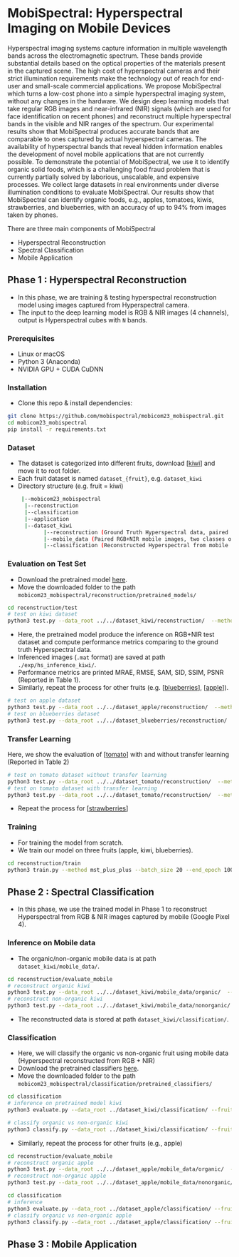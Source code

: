 # MobiSpectral: Hyperspectral Imaging on Mobile Devices
Hyperspectral imaging systems capture information in multiple wavelength bands across the electromagnetic spectrum. These bands provide substantial details based on the optical properties of the materials present in the captured scene. The high cost of hyperspectral cameras and their strict illumination requirements make the technology out of reach for end-user and small-scale commercial applications. We propose MobiSpectral which turns a low-cost phone into a simple hyperspectral imaging system, without any changes in the hardware. We design deep learning models that take regular RGB images and near-infrared (NIR) signals (which are used for face identification on recent phones) and reconstruct multiple hyperspectral bands in the visible and NIR ranges of the spectrum. Our experimental results show that MobiSpectral produces accurate bands that are comparable to ones captured by actual hyperspectral cameras. The availability of hyperspectral bands that reveal hidden information enables the development of novel mobile applications that are not currently possible. To demonstrate the potential of MobiSpectral, we use it to identify organic solid foods, which is a challenging food fraud problem that is currently partially solved by laborious, unscalable, and expensive processes. We collect large datasets in real environments under diverse illumination conditions to evaluate MobiSpectral. Our results show that MobiSpectral can identify organic foods, e.g., apples, tomatoes, kiwis, strawberries, and blueberries, with an accuracy of up to 94% from images taken by phones.

There are three main components of MobiSpectral
- Hyperspectral Reconstruction
- Spectral Classification
- Mobile Application

## Phase 1 : Hyperspectral Reconstruction
- In this phase, we are training & testing hyperspectral reconstruction model using images captured from Hyperspectral camera.
- The input to the deep learning model is RGB & NIR images (4 channels), output is Hyperspectral cubes with ```N``` bands.
  
### Prerequisites
- Linux or macOS
- Python 3 (Anaconda)
- NVIDIA GPU + CUDA CuDNN

### Installation
- Clone this repo & install dependencies:
```bash
git clone https://github.com/mobispectral/mobicom23_mobispectral.git
cd mobicom23_mobispectral
pip install -r requirements.txt
```
### Dataset
- The dataset is categorized into different fruits, download [[kiwi](https://drive.google.com/file/d/16B9Jnwgo9Xev4db3ROqvL8_64vAr3l-H/view?usp=sharing)] and move it to root folder.
- Each fruit dataset is named ``dataset_{fruit}``, e.g. ``dataset_kiwi``
- Directory structure (e.g. fruit = kiwi)
  ```bash
   |--mobicom23_mobispectral
    |--reconstruction
    |--classification
    |--application 
    |--dataset_kiwi
          |--reconstruction (Ground Truth Hyperspectral data, paired to RGB+NIR)
          |--mobile_data (Paired RGB+NIR mobile images, two classes organic/non-organic)
          |--classification (Reconstructed Hyperspectral from mobile images) 
  ```
### Evaluation on Test Set
- Download the pretrained model [here](https://drive.google.com/file/d/17RGFLNClfeqXwU-uVHdVnYEivxbQ6HrT/view?usp=sharing).
- Move the downloaded folder to the path ```mobicom23_mobispectral/reconstruction/pretrained_models/```
```bash
cd reconstruction/test
# test on kiwi dataset 
python3 test.py --data_root ../../dataset_kiwi/reconstruction/  --method mst_plus_plus --pretrained_model_path ../pretrained_models/mst_apple_kiwi_blue_68ch.pth --outf ./exp/hs_inference_kiwi/  --gpu_id 0
```
- Here, the pretrained model produce the inference on RGB+NIR test dataset and compute performance metrics comparing to the ground truth Hyperspectral data.
- Inferenced images (```.mat``` format) are saved at path ```./exp/hs_inference_kiwi/```.
- Performance metrics are printed MRAE, RMSE, SAM, SID, SSIM, PSNR (Reported in Table 1).
- Similarly, repeat the process for other fruits (e.g. [[blueberries](https://drive.google.com/file/d/1jYHs0Q9rnsx58IaHoR0wSvS4Ep0l7IUO/view?usp=sharing)], [[apple]()]).
```bash
# test on apple dataset 
python3 test.py --data_root ../../dataset_apple/reconstruction/  --method mst_plus_plus --pretrained_model_path ../pretrained_models/mst_apple_kiwi_blue_68ch.pth --outf ./exp/hs_inference_apple/  --gpu_id 0
# test on blueberries dataset 
python3 test.py --data_root ../../dataset_blueberries/reconstruction/  --method mst_plus_plus --pretrained_model_path ../pretrained_models/mst_apple_kiwi_blue_68ch.pth --outf ./exp/hs_inference_blueberries/  --gpu_id 0
```
### Transfer Learning 
Here, we show the evaluation of [[tomato](https://drive.google.com/file/d/1WbQpNG6GFtvjijb9g27n8QE_yDip8tGH/view?usp=sharing)] with and without transfer learning (Reported in Table 2)
```bash
# test on tomato dataset without transfer learning
python3 test.py --data_root ../../dataset_tomato/reconstruction/  --method mst_plus_plus --pretrained_model_path ../pretrained_models/mst_apple_kiwi_blue_68ch.pth --outf ./exp/hs_inference_tomato/  --gpu_id 0
# test on tomato dataset with transfer learning
python3 test.py --data_root ../../dataset_tomato/reconstruction/  --method mst_plus_plus --pretrained_model_path ../pretrained_models/mst_tomato_transfer_68ch.pth --outf ./exp/hs_inference_tomato/  --gpu_id 0
```
- Repeat the process for [[strawberries](https://drive.google.com/file/d/1taaiWVIwjy8PtiuxdxNvr2CTWkuhv_Q4/view?usp=sharing)]
### Training
- For training the model from scratch.
- We train our model on three fruits (apple, kiwi, blueberries).
```bash
cd reconstruction/train
python3 train.py --method mst_plus_plus --batch_size 20 --end_epoch 100 --init_lr 4e-4 --outf ./exp/mst_apple_kiwi_blue/ --data_root1 ../../dataset_apple/reconstruction/ --data_root2 ../../dataset_kiwi/reconstruction/ --data_root3 ../../dataset_blueberries/reconstruction/ --patch_size 64 --stride 64 --gpu_id 0
```

## Phase 2 : Spectral Classification
- In this phase, we use the trained model in Phase 1 to reconstruct Hyperspectral from RGB & NIR images captured by mobile (Google Pixel 4).

### Inference on Mobile data
- The organic/non-organic mobile data is at path ```dataset_kiwi/mobile_data/```.
```bash
cd reconstruction/evaluate_mobile
# reconstruct organic kiwi
python3 test.py --data_root ../../dataset_kiwi/mobile_data/organic/  --method mst_plus_plus --pretrained_model_path ../pretrained_models/mst_apple_kiwi_blue_68ch.pth --outf ../../dataset_kiwi/classification/working_organic/  --gpu_id 0
# reconstruct non-organic kiwi
python3 test.py --data_root ../../dataset_kiwi/mobile_data/nonorganic/  --method mst_plus_plus --pretrained_model_path ../pretrained_models/mst_apple_kiwi_blue_68ch.pth --outf ../../dataset_kiwi/classification/working_nonorganic/  --gpu_id 0
```
- The reconstructed data is stored at path  ```dataset_kiwi/classification/```.

### Classification
- Here, we will classify the organic vs non-organic fruit using mobile data (Hyperspectral reconstructed from RGB + NIR)
- Download the pretrained classifiers [here](https://drive.google.com/file/d/1MapCPrTQaRPANhF5x5Jsxs0pU9gb9YFh/view?usp=sharing).
- Move the downloaded folder to the path ```mobicom23_mobispectral/classification/pretrained_classifiers/```
```bash
cd classification
# inference on pretrained model kiwi
python3 evaluate.py --data_root ../dataset_kiwi/classification/ --fruit kiwi --pretrained_classifier ./pretrained_classifiers/MLP_kiwi.pkl

# classify organic vs non-organic kiwi
python3 classify.py --data_root ../dataset_kiwi/classification/ --fruit kiwi
```

- Similarly, repeat the process for other fruits (e.g., apple)
```bash
cd reconstruction/evaluate_mobile
# reconstruct organic apple
python3 test.py --data_root ../../dataset_apple/mobile_data/organic/  --method mst_plus_plus --pretrained_model_path ../pretrained_models/mst_apple_kiwi_blue_68ch.pth --outf ../../dataset_apple/classification/working_organic/  --gpu_id 0
# reconstruct non-organic apple
python3 test.py --data_root ../../dataset_apple/mobile_data/nonorganic/  --method mst_plus_plus --pretrained_model_path ../pretrained_models/mst_apple_kiwi_blue_68ch.pth --outf ../../dataset_apple/classification/working_nonorganic/  --gpu_id 0
```
```bash
cd classification
# inference
python3 evaluate.py --data_root ../dataset_apple/classification/ --fruit apple --pretrained_classifier ./pretrained_classifiers/MLP_apple.pkl
# classify organic vs non-organic apple
python3 classify.py --data_root ../dataset_apple/classification/ --fruit apple
```
## Phase 3 : Mobile Application
